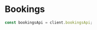 <!-- Optimized: 2025-10-06 -->
<!-- RPM: 1.6.2.1.1.6.2.1_bookings_20251006 -->
<!-- Session: E2E RPM DNA Application -->
<!-- AOM: RND (Reggie & Dro) -->
<!-- COI: TECHNOLOGY -->
<!-- RPM: HIGH -->
<!-- ACTION: BUILD -->

# Bookings

```ts
const bookingsApi = client.bookingsApi;
```
